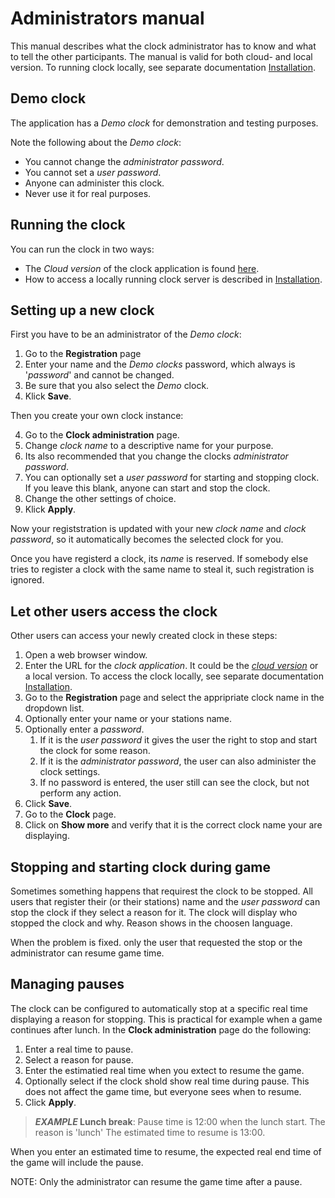 # Administrators manual
This manual describes what the clock administrator has to know and what to tell the other participants. 
The manual is valid for both cloud- and local version. 
To running clock locally, see separate documentation [Installation](https://github.com/tellurianinteractive/Tellurian.Trains.ModuleMeetingApp/blob/master/INSTALLATION.md).

## Demo clock
The application has a *Demo clock* for demonstration and testing purposes.

Note the following about the *Demo clock*:
- You cannot change the *administrator password*.
- You cannot set a *user password*.
- Anyone can administer this clock.
- Never use it for real purposes.

## Running the clock
You can run the clock in two ways:
- The *Cloud version* of the clock application is found [here](https://telluriantrainsclocksappserver.azurewebsites.net/).
- How to access a locally running clock server is described in [Installation](https://github.com/tellurianinteractive/Tellurian.Trains.ModuleMeetingApp/blob/master/INSTALLATION.md).

## Setting up a new clock

First you have to be an administrator of the *Demo clock*:
1. Go to the **Registration** page 
1. Enter your name and the *Demo clocks* password, which always is '*password*' and cannot be changed.
1. Be sure that you also select the *Demo* clock.
1. Klick **Save**. 

Then you create your own clock instance:

4. Go to the **Clock administration** page.
1. Change *clock name* to a descriptive name for your purpose.
1. Its also recommended that you change the clocks *administrator password*.
1. You can optionally set a *user password* for starting and stopping clock.
If you leave this blank, anyone can start and stop the clock.
1. Change the other settings of choice.
1. Klick **Apply**.

Now your registstration is updated with your new *clock name* and *clock password*, 
so it automatically becomes the selected clock for you.

Once you have registerd a clock, its *name* is reserved. 
If somebody else tries to register a clock with the same name to steal it, such registration is ignored.

## Let other users access the clock
Other users can access your newly created clock in these steps:
1. Open a web browser window.
1. Enter the URL for the *clock application*. 
It could be the [*cloud version*](https://telluriantrainsclocksappserver.azurewebsites.net/) or a local version. 
To access the clock locally, see separate documentation [Installation](https://github.com/tellurianinteractive/Tellurian.Trains.ModuleMeetingApp/blob/master/INSTALLATION.md).
1. Go to the **Registration** page and select the appripriate clock name in the dropdown list.
1. Optionally enter your name or your stations name. 
1. Optionally enter a *password*. 
    1. If it is the *user password* it gives the user the right to stop and start the clock for some reason.
    1. If it is the *administrator password*, the user can also administer the clock settings.
    1. If no password is entered, the user still can see the clock, but not perform any action.
1. Click **Save**.
1. Go to the **Clock** page.
1. Click on **Show more** and verify that it is the correct clock name your are displaying.

## Stopping and starting clock during game
Sometimes something happens that requirest the clock to be stopped. 
All users that register their (or their stations) name and the *user password* can stop the clock if they select a reason for it.
The clock will display who stopped the clock and why. Reason shows in the choosen language.

When the problem is fixed. only the user that requested the stop or the administrator can resume game time.


## Managing pauses
The clock can be configured to automatically stop at a specific real time displaying a reason for stopping. 
This is practical for example when a game continues after lunch.
In the **Clock administration** page do the following:
1. Enter a real time to pause.
2. Select a reason for pause.
3. Enter the estimatied real time when you extect to resume the game.
4. Optionally select if the clock shold show real time during pause. This does not affect the game time, but everyone sees when to resume.
4. Click **Apply**.

> ***EXAMPLE* Lunch break**:
>  Pause time is 12:00 when the lunch start.
> The reason is 'lunch'
> The estimated time to resume is 13:00.

When you enter an estimated time to resume, the expected real end time of the game will include the pause. 

NOTE: Only the administrator can resume the game time after a pause.

